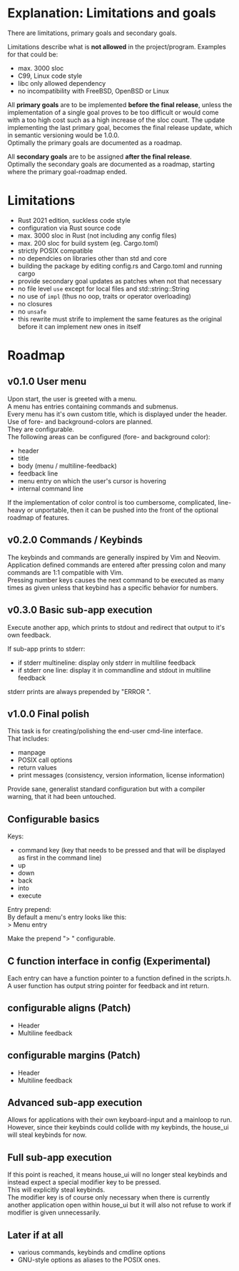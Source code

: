 # Explanation: Limitations and goals 

There are limitations, primary goals and secondary goals.  

Limitations describe what is __not allowed__ in the project/program.
Examples for that could be:  

- max. 3000 sloc
- C99, Linux code style
- libc only allowed dependency
- no incompatibility with FreeBSD, OpenBSD or Linux 

All __primary goals__ are to be implemented __before the final release__, unless
the implementation of a single goal proves to be too difficult or would come
with a too high cost such as a high increase of the sloc count.
The update implementing the last primary goal, becomes the final release update,
which in semantic versioning would be 1.0.0.  
Optimally the primary goals are documented as a roadmap.  

All __secondary goals__ are to be assigned __after the final release__.  
Optimally the secondary goals are documented as a roadmap,
starting where the primary goal-roadmap ended.  

# Limitations

- Rust 2021 edition, suckless code style
- configuration via Rust source code
- max. 3000 sloc in Rust (not including any config files)
- max. 200 sloc for build system (eg. Cargo.toml)
- strictly POSIX compatible
- no dependcies on libraries other than std and core
- building the package by editing config.rs and Cargo.toml and running cargo
- provide secondary goal updates as patches when not that necessary
- no file level `use` except for local files and std::string::String
- no use of `impl` (thus no oop, traits or operator overloading)
- no closures
- no `unsafe`
- this rewrite must strife to implement the same features as the original before
  it can implement new ones in itself

# Roadmap

## v0.1.0 User menu

Upon start, the user is greeted with a menu.  
A menu has entries containing commands and submenus.  
Every menu has it's own custom title, which is displayed under the header.  
Use of fore- and background-colors are planned.  
They are configurable.  
The following areas can be configured (fore- and background color):  

- header
- title
- body (menu / multiline-feedback)
- feedback line
- menu entry on which the user's cursor is hovering
- internal command line

If the implementation of color control is too cumbersome, complicated,
line-heavy or unportable, then it can be pushed into the front of the optional
roadmap of features.  

## v0.2.0 Commands / Keybinds

The keybinds and commands are generally inspired by Vim and Neovim.  
Application defined commands are entered after pressing colon and many commands
are 1:1 compatible with Vim.  
Pressing number keys causes the next command to be executed as many times as
given unless that keybind has a specific behavior for numbers.

## v0.3.0 Basic sub-app execution

Execute another app, which prints to stdout and redirect that output to it's
own feedback.  

If sub-app prints to stderr:

- if stderr multineline: display only stderr in multiline feedback
- if stderr one line: display it in commandline and stdout in multiline feedback

stderr prints are always prepended by "ERROR ".  

## v1.0.0 Final polish

This task is for creating/polishing the end-user cmd-line interface.  
That includes:  

- manpage
- POSIX call options
- return values
- print messages (consistency, version information, license information)

Provide sane, generalist standard configuration but with a compiler warning,
that it had been untouched.

## Configurable basics

Keys:  

- command key (key that needs to be pressed and that will be displayed as first
in the command line)
- up
- down
- back
- into
- execute

Entry prepend:  
By default a menu's entry looks like this:  
\> Menu entry  
  
Make the prepend "> " configurable.  

## C function interface in config (Experimental)

Each entry can have a function pointer to a function defined in the scripts.h.  
A user function has output string pointer for feedback and int return.  

## configurable aligns (Patch)

- Header
- Multiline feedback

## configurable margins (Patch)

- Header
- Multiline feedback

## Advanced sub-app execution

Allows for applications with their own keyboard-input and a mainloop to run.  
However, since their keybinds could collide with my keybinds, the house_ui will
steal keybinds for now.  

## Full sub-app execution

If this point is reached, it means house_ui will no longer steal keybinds and
instead expect a special modifier key to be pressed.  
This will explicitly steal keybinds.  
The modifier key is of course only necessary when there is currently another
application open within house_ui but it will also not refuse to work if
modifier is given unnecessarily.  

## Later if at all

- various commands, keybinds and cmdline options
- GNU-style options as aliases to the POSIX ones.

